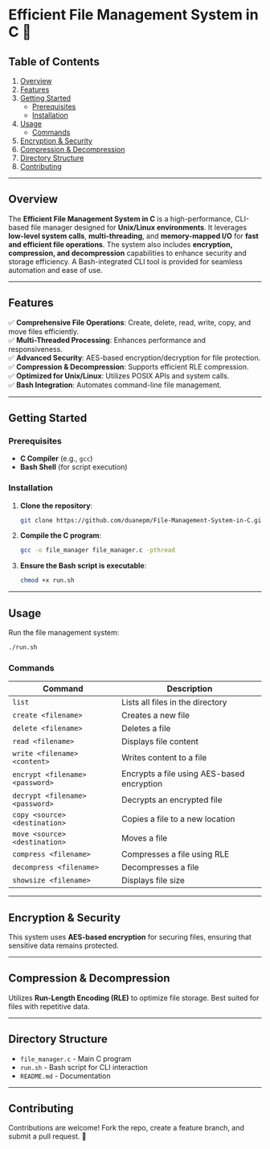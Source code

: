 # **Efficient File Management System in C** 🚀

## **Table of Contents**  

1. [Overview](#overview)  
2. [Features](#features)  
3. [Getting Started](#getting-started)  
   - [Prerequisites](#prerequisites)  
   - [Installation](#installation)  
4. [Usage](#usage)  
   - [Commands](#commands)  
5. [Encryption & Security](#encryption--security)  
6. [Compression & Decompression](#compression--decompression)  
7. [Directory Structure](#directory-structure)  
8. [Contributing](#contributing)  

---

## **Overview**  

The **Efficient File Management System in C** is a high-performance, CLI-based file manager designed for **Unix/Linux environments**. It leverages **low-level system calls**, **multi-threading**, and **memory-mapped I/O** for **fast and efficient file operations**. The system also includes **encryption, compression, and decompression** capabilities to enhance security and storage efficiency. A Bash-integrated CLI tool is provided for seamless automation and ease of use.

---

## **Features**  

✅ **Comprehensive File Operations**: Create, delete, read, write, copy, and move files efficiently.  
✅ **Multi-Threaded Processing**: Enhances performance and responsiveness.  
✅ **Advanced Security**: AES-based encryption/decryption for file protection.  
✅ **Compression & Decompression**: Supports efficient RLE compression.  
✅ **Optimized for Unix/Linux**: Utilizes POSIX APIs and system calls.  
✅ **Bash Integration**: Automates command-line file management.  

---

## **Getting Started**  

### **Prerequisites**  
- **C Compiler** (e.g., `gcc`)  
- **Bash Shell** (for script execution)  

### **Installation**  
1. **Clone the repository**:  
   ```bash
   git clone https://github.com/duanepm/File-Management-System-in-C.git
   ```  
2. **Compile the C program**:  
   ```bash
   gcc -o file_manager file_manager.c -pthread
   ```  
3. **Ensure the Bash script is executable**:  
   ```bash
   chmod +x run.sh
   ```  

---

## **Usage**  

Run the file management system:  
```bash
./run.sh
```

### **Commands**  

| Command | Description |
|---------|-------------|
| `list` | Lists all files in the directory |
| `create <filename>` | Creates a new file |
| `delete <filename>` | Deletes a file |
| `read <filename>` | Displays file content |
| `write <filename> <content>` | Writes content to a file |
| `encrypt <filename> <password>` | Encrypts a file using AES-based encryption |
| `decrypt <filename> <password>` | Decrypts an encrypted file |
| `copy <source> <destination>` | Copies a file to a new location |
| `move <source> <destination>` | Moves a file |
| `compress <filename>` | Compresses a file using RLE |
| `decompress <filename>` | Decompresses a file |
| `showsize <filename>` | Displays file size |

---

## **Encryption & Security**  
This system uses **AES-based encryption** for securing files, ensuring that sensitive data remains protected.  

---

## **Compression & Decompression**  
Utilizes **Run-Length Encoding (RLE)** to optimize file storage. Best suited for files with repetitive data.  

---

## **Directory Structure**  
- `file_manager.c` - Main C program  
- `run.sh` - Bash script for CLI interaction  
- `README.md` - Documentation  

---

## **Contributing**  
Contributions are welcome! Fork the repo, create a feature branch, and submit a pull request. 🚀

